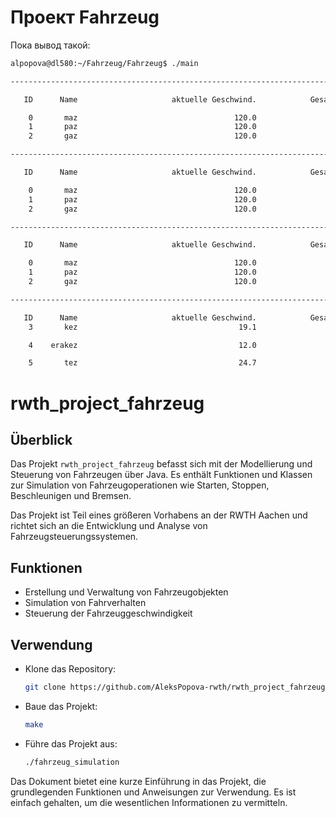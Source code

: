 # Проект Fahrzeug

Пока вывод такой:

```bash
alpopova@dl580:~/Fahrzeug/Fahrzeug$ ./main 

-------------------------------------------------------------------------------------------------------------------

   ID      Name                     aktuelle Geschwind.            GesamtStrecke (km)           akt. Tankinhalt (l)

    0       maz                                   120.0                         360.0                           9.5
    1       paz                                   120.0                         360.0                           2.3
    2       gaz                                   120.0                         306.0                           0.0

-------------------------------------------------------------------------------------------------------------------

   ID      Name                     aktuelle Geschwind.            GesamtStrecke (km)           akt. Tankinhalt (l)

    0       maz                                   120.0                         360.0                           9.5
    1       paz                                   120.0                         360.0                           2.3
    2       gaz                                   120.0                         306.0                           0.0

-------------------------------------------------------------------------------------------------------------------

   ID      Name                     aktuelle Geschwind.            GesamtStrecke (km)           akt. Tankinhalt (l)

    0       maz                                   120.0                         550.0                           0.0
    1       paz                                   120.0                         394.0                           0.0
    2       gaz                                   120.0                         306.0                           0.0

-------------------------------------------------------------------------------------------------------------------

   ID      Name                     aktuelle Geschwind.            GesamtStrecke (km)
    3       kez                                    19.1                         161.5

    4    erakez                                    12.0                          73.6

    5       tez                                    24.7                         309.2

```

# rwth_project_fahrzeug

## Überblick

Das Projekt `rwth_project_fahrzeug` befasst sich mit der Modellierung und Steuerung von Fahrzeugen über Java. Es enthält Funktionen und Klassen zur Simulation von Fahrzeugoperationen wie Starten, Stoppen, Beschleunigen und Bremsen.

Das Projekt ist Teil eines größeren Vorhabens an der RWTH Aachen und richtet sich an die Entwicklung und Analyse von Fahrzeugsteuerungssystemen.

## Funktionen

- Erstellung und Verwaltung von Fahrzeugobjekten
- Simulation von Fahrverhalten
- Steuerung der Fahrzeuggeschwindigkeit

## Verwendung

- Klone das Repository:
  ```bash
  git clone https://github.com/AleksPopova-rwth/rwth_project_fahrzeug.git
  ```

- Baue das Projekt:
  ```bash
  make
  ```

- Führe das Projekt aus:
  ```bash
  ./fahrzeug_simulation
  ```

Das Dokument bietet eine kurze Einführung in das Projekt, die grundlegenden Funktionen und Anweisungen zur Verwendung. Es ist einfach gehalten, um die wesentlichen Informationen zu vermitteln.

